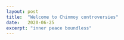 ```yaml
---
layout: post
title:  "Welcome to Chinmoy controversies"
date:   2020-06-25
excerpt: "inner peace boundless"
---
```

